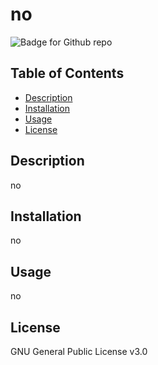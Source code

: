 
  # no 
  ![Badge for Github repo](https://img.shields.io/github/license/HeatMarie/readmeGenerator?color=%23d1730b)
  ## Table of Contents
  * [Description](#description)
  * [Installation](#installation)
  * [Usage](#usage)
  * [License](#license)
  
  ## Description
  no

  ## Installation
  no

  ## Usage
  no

  ## License
  GNU General Public License v3.0

